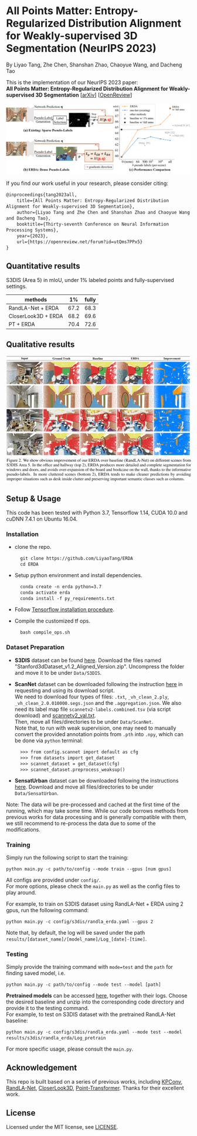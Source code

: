# All Points Matter: Entropy-Regularized Distribution Alignment for Weakly-supervised 3D Segmentation (NeurIPS 2023)
By Liyao Tang, Zhe Chen, Shanshan Zhao, Chaoyue Wang, and Dacheng Tao

This is the implementation of our NeurIPS 2023 paper: <br>
**All Points Matter: Entropy-Regularized Distribution Alignment for Weakly-supervised 3D Segmentation**
[[arXiv](https://arxiv.org/abs/2305.15832)]
[[OpenReview](https://openreview.net/forum?id=utQms7PPx5)]


![erda](./imgs/erda.png)

If you find our work useful in your research, please consider citing:

```
@inproceedings{tang2023all,
    title={All Points Matter: Entropy-Regularized Distribution Alignment for Weakly-supervised 3D Segmentation},
    author={Liyao Tang and Zhe Chen and Shanshan Zhao and Chaoyue Wang and Dacheng Tao},
    booktitle={Thirty-seventh Conference on Neural Information Processing Systems},
    year={2023},
    url={https://openreview.net/forum?id=utQms7PPx5}
}
```

## Quantitative results

S3DIS (Area 5) in mIoU, under 1% labeled points and fully-supervised settings.

| methods             | 1%   | fully |
|---------------------|------|-------|
| RandLA-Net + ERDA   | 67.2 | 68.3  |
| CloserLook3D + ERDA | 68.2 | 69.6  |
| PT + ERDA           | 70.4 | 72.6  |


## Qualitative results
![demo](./imgs/erda-compare.png)



## Setup & Usage

This code has been tested with Python 3.7, Tensorflow 1.14, CUDA 10.0 and cuDNN 7.4.1 on Ubuntu 16.04.

### Installation
- clone the repo.

        git clone https://github.com/LiyaoTang/ERDA
        cd ERDA

- Setup python environment and install dependencies.

        conda create -n erda python=3.7
        conda activate erda
        conda install -f py_requirements.txt

- Follow [Tensorflow installation procedure](https://www.tensorflow.org/install).

- Compile the customized tf ops.

        bash compile_ops.sh

### Dataset Preparation

- **S3DIS** dataset can be found [here](https://goo.gl/forms/4SoGp4KtH1jfRqEj2). Download the files named "Stanford3dDataset_v1.2_Aligned_Version.zip". Uncompress the folder and move it to be under `Data/S3DIS`.

- **ScanNet** dataset can be downloaded following the instruction [here](http://kaldir.vc.in.tum.de/scannet_benchmark/documentation) in requesting and using its download script. <br>
We need to download four types of files: `.txt`, `_vh_clean_2.ply`, `_vh_clean_2.0.010000.segs.json` and the `.aggregation.json`. We also need its label map file `scannetv2-labels.combined.tsv` (via script download) and [scannetv2_val.txt](https://github.com/ScanNet/ScanNet/tree/master/Tasks/Benchmark). <br>
Then, move all files/directories to be under `Data/ScanNet`. <br>
Note that, to run with weak supervision, one may need to manually convert the provided annotation points from `.pth` into `.npy`, which can be done via `python` terminal:

        >>> from config.scannet import default as cfg
        >>> from datasets import get_dataset
        >>> scannet_dataset = get_dataset(cfg)
        >>> scannet_dataset.preprocess_weaksup()

- **SensatUrban** dataset can be downloaded following the instructions [here](https://github.com/QingyongHu/SensatUrban). Download and move all files/directories to be under `Data/SensatUrban`.

Note: The data will be pre-processed and cached at the first time of the running, which may take some time.
While our code borrows methods from previous works for data processing and is generally compatible with them, we still recommend to re-process the data due to some of the modifications.

### Training

Simply run the following script to start the training:

    python main.py -c path/to/config --mode train --gpus [num gpus]

All configs are provided under `config/`. <br>
For more options, please check the `main.py` as well as the config files to play around.

For example, to train on S3DIS dataset using RandLA-Net + ERDA using 2 gpus, run the following command:

    python main.py -c config/s3dis/randla_erda.yaml --gpus 2

Note that, by default, the log will be saved under the path `results/[dataset_name]/[model_name]/Log_[date]-[time]`.


### Testing
Simply provide the training command with `mode=test` and the `path` for finding saved model, i.e.

    python main.py -c path/to/config --mode test --model [path]

**Pretrained models** can be accessed [here](https://drive.google.com/drive/folders/1n5jryQUVWNQ-YyQeciq7FqPrA-dcDdpq?usp=sharing), together with their logs. Choose the desired baseline and unzip into the corresponding code directory and provide it to the testing command. <br>
For example, to test on S3DIS dataset with the pretrained RandLA-Net baseline:

    python main.py -c config/s3dis/randla_erda.yaml --mode test --model results/s3dis/randla_erda/Log_pretrain

For more specific usage, please consult the `main.py`.


## Acknowledgement
This repo is built based on a series of previous works, including
[KPConv](https://github.com/HuguesTHOMAS/KPConv), 
[RandLA-Net](https://github.com/QingyongHu/RandLA-Net), 
[CloserLook3D](https://github.com/zeliu98/CloserLook3D), 
[Point-Transformer](https://github.com/POSTECH-CVLab/point-transformer). 
Thanks for their excellent work.


## License
Licensed under the MIT license, see [LICENSE](./LICENSE).

